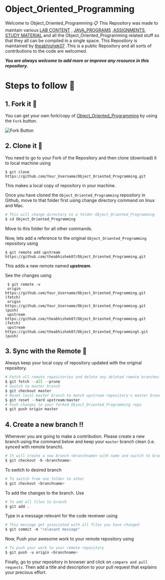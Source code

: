 # Object_Oriented_Programming
Welcome to Object_Oriented_Programming 📋 This Repository was made to maintain various [LAB CONTENT](https://github.com/theabhishek07/Object_Oriented_Programming/tree/master/LAB_WORK) , [JAVA_PROGRAMS](https://github.com/theabhishek07/Object_Oriented_Programming/tree/master/JAVA_Programs) ,[ASSIGNMENTS](https://github.com/theabhishek07/Object_Oriented_Programming/tree/master/Assignments), [STUDY MATERIAL](https://github.com/theabhishek07/Object_Oriented_Programming/tree/master/STUDY_MATERIAL) and all the Object_Oriented_Programming related stuff so that they all can be compiled in a single space. This Repository is maintained by [theabhishek07](https://github.com/theabhishek07) .This is a public Repository and all sorts of contributions to the code are welcomed.

**_You are always welcome to add more or improve any resource in this repository._**

# Steps to follow 📜

## 1. Fork it 🍴
You can get your own fork/copy of [Object_Oriented_Programming](https://github.com/theabhishek07/Object_Oriented_Programming) by using the `Fork` button.

![Fork Button](https://github-images.s3.amazonaws.com/help/bootcamp/Bootcamp-Fork.png)

## 2. Clone it 👥
You need to go to your Fork of the Repository and then clone (download) it to local machine using

`$ git clone https://github.com/Your_Username/Object_Oriented_Programming.git`

This makes a local copy of repository in your machine.

Once you have cloned the `Object_Oriented_Programming` repository in Github, move to that folder first using change directory command on linux and Mac.
```python
# This will change directory to a folder Object_Oriented_Programming                                                                   
$ cd Object_Oriented_Programming
```
Move to this folder for all other commands.

Now, lets add a reference to the original `Object_Oriented_Programming` repository using

`$ git remote add upstream https://github.com/theabhishek07/Object_Oriented_Programming.git` 

 This adds a new remote named **_upstream_**.

See the changes using
```pyhton
 $ git remote -v
 origin https://github.com/Your_Username/Object_Oriented_Programming.git (fetch)                                                      
 origin https://github.com/Your_Username/Object_Oriented_Programming.git (push)                                                        
 upstream https://github.com/theabhishek07/Object_Oriented_Programming.git (fetch)                                                     
 upstream https://github.com/theabhishek07/Object_Oriented_Programmingt.git (push)
 ```

## 3. Sync with the Remote 🔄
Always keep your local copy of repository updated with the original repository.
```python
# Fetch all remote repositories and delete any deleted remote branches
$ git fetch --all --prune
# Switch to master branch
$ git checkout master
# Reset local master branch to match upstream repository's master branch
$ git reset --hard upstream/master
# Push changes to your forked Object_Oriented_Programming repo
$ git push origin master
```

## 4. Create a new branch ‼️
Whenever you are going to make a contribution. Please create a new branch using the command below and keep your `master` branch clean (i.e. synced with remote branch).
```python
# It will create a new branch <branchname> with name and switch to branch <branchname>
$ git checkout -b <branchname>
```
 
 To switch to desired branch
```python
# To switch from one folder to other
$ git checkout <branchname>
```

To add the changes to the branch. Use
```python
# To add all files to branch
$ git add .
```
Type in a message relevant for the code reveiwer using 
```python
# This message get associated with all files you have changed
$ git commit -m "relevant message"
```

Now, Push your awesome work to your remote repository using
```python
# To push your work to your remote repository
$ git push -u origin <branchname>
```

Finally, go to your repository in browser and click on `compare and pull requests`. Then add a title and description to your pull request that explains your precious effort.
